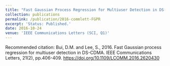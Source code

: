 ```yaml
---
title: "Fast Gaussian Process Regression for Multiuser Detection in DS-CDMA"
collection: publications
permalink: /publication/2016-commlett-FGPR
excerpt: 'Status: Published.'
date: 2016-10-24
venue: 'IEEE Communications Letters (SCI, Q1)'
---
```

Recommended citation: Bui, D.M. and Lee, S., 2016. Fast Gaussian process regression for multiuser detection in DS-CDMA. IEEE Communications Letters, 21(2), pp.406-409. https://doi.org/10.1109/LCOMM.2016.2620430
